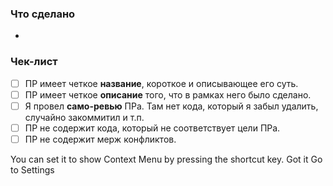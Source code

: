 ### Что сделано

-

### Чек-лист

- [ ] ПР имеет четкое **название**, короткое и описывающее его суть.
- [ ] ПР имеет четкое **описание** того, что в рамках него было сделано.
- [ ] Я провел **само-ревью** ПРа. Там нет кода, который я забыл удалить, случайно закоммитил и т.п.
- [ ] ПР не содержит кода, который не соответствует цели ПРа.
- [ ] ПР не содержит мерж конфликтов.

You can set it to show Context Menu by pressing the shortcut key.
Got it
Go to Settings
